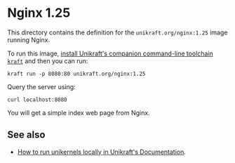 # Nginx 1.25

This directory contains the definition for the `unikraft.org/nginx:1.25` image running Nginx.

To run this image, [install Unikraft's companion command-line toolchain `kraft`](https://unikraft.org/docs/cli) and then you can run:

```console
kraft run -p 8080:80 unikraft.org/nginx:1.25
```

Query the server using:

```console
curl localhost:8080
```

You will get a simple index web page from Nginx.

## See also

- [How to run unikernels locally in Unikraft's Documentation](https://unikraft.org/docs/cli/running).
